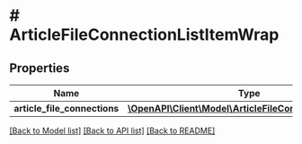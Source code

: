 # # ArticleFileConnectionListItemWrap

## Properties

Name | Type | Description | Notes
------------ | ------------- | ------------- | -------------
**article_file_connections** | [**\OpenAPI\Client\Model\ArticleFileConnectionListItem[]**](ArticleFileConnectionListItem.md) |  | [optional]

[[Back to Model list]](../../README.md#models) [[Back to API list]](../../README.md#endpoints) [[Back to README]](../../README.md)
